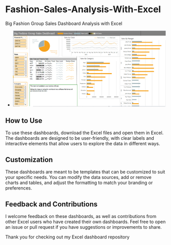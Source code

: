# Fashion-Sales-Analysis-With-Excel
Big Fashion Group Sales Dashboard Analysis with Excel
- ![excel](./doc/fashion.PNG)

## How to Use
To use these dashboards, download the Excel files and open them in Excel. The dashboards are designed to be user-friendly, with clear labels and interactive elements that allow users to explore the data in different ways.

## Customization
These dashboards are meant to be templates that can be customized to suit your specific needs. You can modify the data sources, add or remove charts and tables, and adjust the formatting to match your branding or preferences.

## Feedback and Contributions
I welcome feedback on these dashboards, as well as contributions from other Excel users who have created their own dashboards. Feel free to open an issue or pull request if you have suggestions or improvements to share.

Thank you for checking out my Excel dashboard repository

